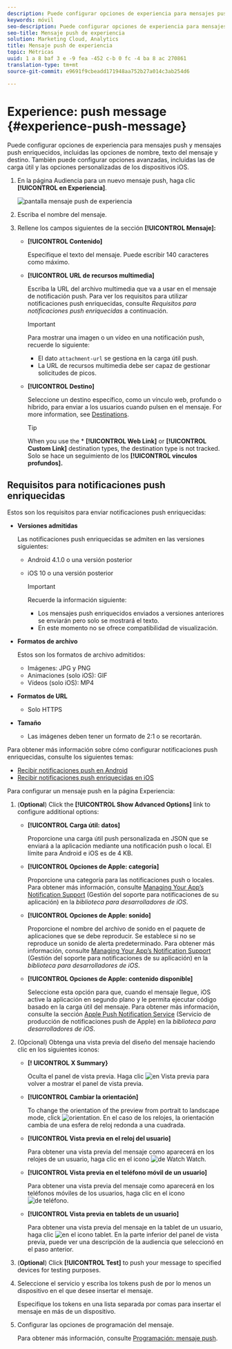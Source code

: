 ```yaml
---
description: Puede configurar opciones de experiencia para mensajes push y mensajes push enriquecidos, incluidas las opciones de nombre, texto del mensaje y destino. También puede configurar opciones avanzadas, incluidas las de carga útil y las opciones personalizadas de los dispositivos iOS.
keywords: móvil
seo-description: Puede configurar opciones de experiencia para mensajes push y mensajes push enriquecidos, incluidas las opciones de nombre, texto del mensaje y destino. También puede configurar opciones avanzadas, incluidas las de carga útil y las opciones personalizadas de los dispositivos iOS.
seo-title: Mensaje push de experiencia
solution: Marketing Cloud, Analytics
title: Mensaje push de experiencia
topic: Métricas
uuid: 1 a 8 baf 3 e -9 fea -452 c-b 0 fc -4 ba 8 ac 270861
translation-type: tm+mt
source-git-commit: e9691f9cbeadd171948aa752b27a014c3ab254d6

---
```



# Experience: push message {#experience-push-message}

Puede configurar opciones de experiencia para mensajes push y mensajes push enriquecidos, incluidas las opciones de nombre, texto del mensaje y destino. También puede configurar opciones avanzadas, incluidas las de carga útil y las opciones personalizadas de los dispositivos iOS.

1. En la página Audiencia para un nuevo mensaje push, haga clic **[!UICONTROL en Experiencia]**.

   ![pantalla mensaje push de experiencia](assets/experience-push-message.png)

1. Escriba el nombre del mensaje.
1. Rellene los campos siguientes de la sección **[!UICONTROL Mensaje]:**

   * **[!UICONTROL Contenido]**

      Especifique el texto del mensaje. Puede escribir 140 caracteres como máximo.

   * **[!UICONTROL URL de recursos multimedia]**

      Escriba la URL del archivo multimedia que va a usar en el mensaje de notificación push. Para ver los requisitos para utilizar notificaciones push enriquecidas, consulte *Requisitos para notificaciones push enriquecidas* a continuación.

      >[!IMPORTANT]
      >
      >Para mostrar una imagen o un vídeo en una notificación push, recuerde lo siguiente:
      > * El dato `attachment-url` se gestiona en la carga útil push.
      > * La URL de recursos multimedia debe ser capaz de gestionar solicitudes de picos.


   * **[!UICONTROL Destino]**

      Seleccione un destino específico, como un vínculo web, profundo o híbrido, para enviar a los usuarios cuando pulsen en el mensaje. For more information, see [Destinations](/help/using/acquisition-main/c-create-destinations.md).

      >[!TIP]
      >
      >When you use the * **[!UICONTROL Web Link]** or **[!UICONTROL Custom Link]** destination types, the destination type is not tracked. Solo se hace un seguimiento de los **[!UICONTROL vínculos profundos].**

## Requisitos para notificaciones push enriquecidas

Estos son los requisitos para enviar notificaciones push enriquecidas:

* **Versiones admitidas**

   Las notificaciones push enriquecidas se admiten en las versiones siguientes:
   * Android 4.1.0 o una versión posterior
   * iOS 10 o una versión posterior

      >[!IMPORTANT]
      >
      >Recuerde la información siguiente:
      >* Los mensajes push enriquecidos enviados a versiones anteriores se enviarán pero solo se mostrará el texto.
      >* En este momento no se ofrece compatibilidad de visualización.


* **Formatos de archivo**

   Estos son los formatos de archivo admitidos:
   * Imágenes: JPG y PNG
   * Animaciones (solo iOS): GIF
   * Vídeos (solo iOS): MP4

* **Formatos de URL**
   * Solo HTTPS

* **Tamaño**
   * Las imágenes deben tener un formato de 2:1 o se recortarán.

Para obtener más información sobre cómo configurar notificaciones push enriquecidas, consulte los siguientes temas:

* [Recibir notificaciones push en Android](/help/android/messaging-main/push-messaging/c-set-up-rich-push-notif-android.md)
* [Recibir notificaciones push enriquecidas en iOS](/help/ios/messaging-main/push-messaging/c-set-up-rich-push-notif-ios.md)

Para configurar un mensaje push en la página Experiencia:

1. (**Optional**) Click the **[!UICONTROL Show Advanced Options]** link to configure additional options:

   * **[!UICONTROL Carga útil: datos]**

      Proporcione una carga útil push personalizada en JSON que se enviará a la aplicación mediante una notificación push o local. El límite para Android e iOS es de 4 KB.

   * **[!UICONTROL Opciones de Apple: categoría]**

      Proporcione una categoría para las notificaciones push o locales. Para obtener más información, consulte [Managing Your App’s Notification Support](https://developer.apple.com/library/content/documentation/NetworkingInternet/Conceptual/RemoteNotificationsPG/SupportingNotificationsinYourApp.html#//apple_ref/doc/uid/TP40008194-CH4-SW9) (Gestión del soporte para notificaciones de su aplicación) en la *biblioteca para desarrolladores de iOS*.

   * **[!UICONTROL Opciones de Apple: sonido]**

      Proporcione el nombre del archivo de sonido en el paquete de aplicaciones que se debe reproducir. Se establece si no se reproduce un sonido de alerta predeterminado. Para obtener más información, consulte [Managing Your App’s Notification Support](https://developer.apple.com/library/content/documentation/NetworkingInternet/Conceptual/RemoteNotificationsPG/SupportingNotificationsinYourApp.html#//apple_ref/doc/uid/TP40008194-CH4-SW10) (Gestión del soporte para notificaciones de su aplicación) en la *biblioteca para desarrolladores de iOS*.

   * **[!UICONTROL Opciones de Apple: contenido disponible]**

      Seleccione esta opción para que, cuando el mensaje llegue, iOS active la aplicación en segundo plano y le permita ejecutar código basado en la carga útil del mensaje. Para obtener más información, consulte la sección [Apple Push Notification Service](https://developer.apple.com/library/content/documentation/NetworkingInternet/Conceptual/RemoteNotificationsPG/APNSOverview.html#//apple_ref/doc/uid/TP40008194-CH8-SW1) (Servicio de producción de notificaciones push de Apple) en la *biblioteca para desarrolladores de iOS*.

1. (Opcional) Obtenga una vista previa del diseño del mensaje haciendo clic en los siguientes iconos:

   * **[! UICONTROL X Summary}**

      Oculta el panel de vista previa. Haga clic ![en Vista previa](assets/icon_preview.png) para volver a mostrar el panel de vista previa.

   * **[!UICONTROL Cambiar la orientación]**

      To change the orientation of the preview from portrait to landscape mode, click ![orientation](assets/icon_orientation.png). En el caso de los relojes, la orientación cambia de una esfera de reloj redonda a una cuadrada.

   * **[!UICONTROL Vista previa en el reloj del usuario]**

      Para obtener una vista previa del mensaje como aparecerá en los relojes de un usuario, haga clic en el icono ![de Watch Watch](assets/icon_watch.png).

   * **[!UICONTROL Vista previa en el teléfono móvil de un usuario]**

      Para obtener una vista previa del mensaje como aparecerá en los teléfonos móviles de los usuarios, haga clic en el icono ![de teléfono](assets/icon_phone.png).

   * **[!UICONTROL Vista previa en tablets de un usuario]**

      Para obtener una vista previa del mensaje en la tablet de un usuario, haga clic ![en el icono tablet](assets/icon_tablet.png).
   En la parte inferior del panel de vista previa, puede ver una descripción de la audiencia que seleccionó en el paso anterior.

1. (**Optional**) Click **[!UICONTROL Test]** to push your message to specified devices for testing purposes.
1. Seleccione el servicio y escriba los tokens push de por lo menos un dispositivo en el que desee insertar el mensaje.

   Especifique los tokens en una lista separada por comas para insertar el mensaje en más de un dispositivo.

1. Configurar las opciones de programación del mensaje.

   Para obtener más información, consulte [Programación: mensaje push](/help/using/in-app-messaging/t-create-push-message/c-schedule-push-message.md).
